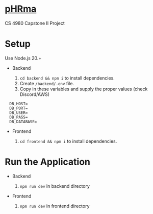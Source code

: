 # <a href="http://35.153.163.209/" target="_blank">pHRma</a>

CS 4980 Capstone II Project

# Setup

Use Node.js 20.+

- Backend

  1. `cd backend && npm i` to install dependencies.
  2. Create `/backend/.env` file.
  3. Copy in these variables and supply the proper values (check Discord/AWS)

```
  DB_HOST=
  DB_PORT=
  DB_USER=
  DB_PASS=
  DB_DATABASE=
```

- Frontend

  1. `cd frontend && npm i` to install dependencies.

# Run the Application

- Backend

  1. `npm run dev` in backend directory

- Frontend

  1. `npm run dev` in frontend directory
